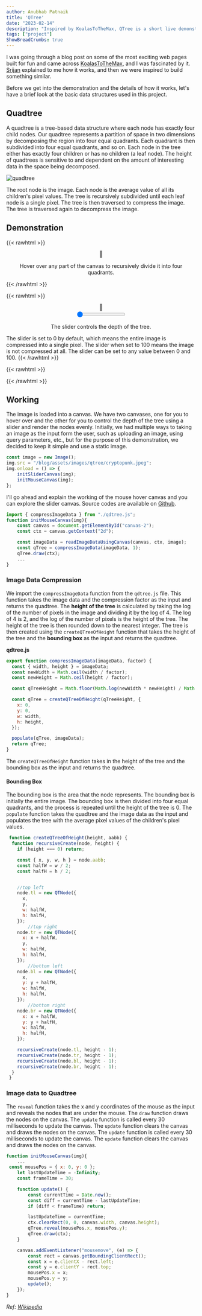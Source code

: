 ```yaml
---
author: Anubhab Patnaik
title: 'QTree'
date: "2023-02-14"
description: "Inspired by KoalasToTheMax, QTree is a short live demonstration of image compression and decompression using Quadtrees that partition a two-dimensional image by recursively subdividing it into four quadrants."
tags: ["project"]
ShowBreadCrumbs: true 
---
```

I was going through a blog post on some of the most exciting web pages built for fun and came across  [KoalasToTheMax](https://koalastothemax.com/), and I was fascinated by it. [Srijan](https://injuly.in/) explained to me how it works, and then we were inspired to build something similar.

Before we get into the demonstration and the details of how it works, let's have a brief look at the basic data structures used in this project.

## Quadtree

A quadtree is a tree-based data structure where each node has exactly four child nodes. Our quadtree represents a partition of space in two dimensions by decomposing the region into four equal quadrants. Each quadrant is then subdivided into four equal quadrants, and so on. Each node in the tree either has exactly four children or has no children (a leaf node). The height of quadtrees is sensitive to and dependent on the amount of interesting data in the space being decomposed.

![quadtree](https://upload.wikimedia.org/wikipedia/commons/a/a0/Quad_tree_bitmap.svg)

The root node is the image. Each node is the average value of all its children's pixel values. The tree is recursively subdivided until each leaf node is a single pixel. The tree is then traversed to compress the image. The tree is traversed again to decompress the image.

## Demonstration

{{< rawhtml >}}
<div class="container" style="text-align: center;">
	<canvas id="canvas-2"  style="border: 1px solid black;"	>
	</canvas>
	<br>
	
Hover over any part of the canvas to recursively divide it into four quadrants.
</div>
{{< /rawhtml >}}


{{< rawhtml >}}
<div class="container" style="text-align: center;">
	<canvas id="canvas-1" style="border: 1px solid black;"> </canvas>
	<br>
	<input type="range" id="slider" min="0" max="100" value="0">
	<br>

The slider controls the depth of the tree.
</div>
 The slider is set to 0 by default, which means the entire image is compressed into a single pixel. The slider when set to 100 means the image is not compressed at all. The slider can be set to any value between 0 and 100.
{{< /rawhtml >}}


{{< rawhtml >}}
<script type="module" src="/blog/js/qtree/index.js" ></script>
<script type="module" src="/blog/js/qtree/qdtree.js" ></script>
{{< /rawhtml >}}

## Working 

The image is loaded into a canvas. We have two canvases, one for you to hover over and the other for you to control the depth of the tree using a slider and render the nodes evenly. Initially, we had multiple ways to taking an image as the input form the user, such as uploading an image, using query parameters, etc., but for the purpose of this demonstration, we decided to keep it simple and use a static image.


```js
const image = new Image();
img.src = "/blog/assets/images/qtree/cryptopunk.jpeg";
img.onload = () => {
    initSliderCanvas(img);
    initMouseCanvas(img);
};
```

I'll go ahead and explain the working of the mouse hover canvas and you can explore the slider canvas. Source codes are available on [Github](https://github.com/cbrtl/qd-compression). 


```js
import { compressImageData } from "./qdtree.js";
function initMouseCanvas(img){
	const canvas = document.getElementById("canvas-2");
    const ctx = canvas.getContext("2d");

    const imageData = readImageDataUsingCanvas(canvas, ctx, image);
    const qTree = compressImageData(imageData, 1);
    qTree.draw(ctx);
	...
}
```

### Image Data Compression


We import the `compressImageData` function from the `qdtree.js` file. This function takes the image data and the compression factor as the input and returns the quadtree. The **height of the tree** is calculated by taking the log of the number of pixels in the image and dividing it by the log of 4. The log of 4 is 2, and the log of the number of pixels is the height of the tree. The height of the tree is then rounded down to the nearest integer. The tree is then created using the `createQTreeOfHeight` function that takes the height of the tree and the **bounding box** as the input and returns the quadtree.

**qdtree.js**
```js
export function compressImageData(imageData, factor) {
  const { width, height } = imageData;
  const newWidth = Math.ceil(width / factor);
  const newHeight = Math.ceil(height / factor);

  const qTreeHeight = Math.floor(Math.log(newWidth * newHeight) / Math.log(4));

  const qTree = createQTreeOfHeight(qTreeHeight, {
    x: 0,
    y: 0,
    w: width,
    h: height,
  });

  populate(qTree, imageData);
  return qTree;
}
```
The `createQTreeOfHeight` function takes in the height of the tree and the bounding box as the input and returns the quadtree. 

#### Bounding Box

The bounding box is the area that the node represents. The bounding box is initially the entire image. The bounding box is then divided into four equal quadrants, and the process is repeated until the height of the tree is 0. The `populate` function takes the quadtree and the image data as the input and populates the tree with the average pixel values of the children's pixel values.

```js
 function createQTreeOfHeight(height, aabb) {
  function recursiveCreate(node, height) {
    if (height === 0) return;

    const { x, y, w, h } = node.aabb;
    const halfW = w / 2;
    const halfH = h / 2;


	//top left
    node.tl = new QTNode({
      x,
      y,
      w: halfW,
      h: halfH,
    });
		//top right
    node.tr = new QTNode({
      x: x + halfW,
      y,
      w: halfW,
      h: halfH,
    });
		//bottom left
    node.bl = new QTNode({
      x,
      y: y + halfH,
      w: halfW,
      h: halfH,
    });
		//bottom right
    node.br = new QTNode({
      x: x + halfW,
      y: y + halfH,
      w: halfW,
      h: halfH,
    });

    recursiveCreate(node.tl, height - 1);
    recursiveCreate(node.tr, height - 1);
    recursiveCreate(node.bl, height - 1);
    recursiveCreate(node.br, height - 1);
  }
 }
```

### Image data to Quadtree

The `reveal` function takes the x and y coordinates of the mouse as the input and reveals the nodes that are under the mouse. The `draw` function draws the nodes on the canvas. The `update` function is called every 30 milliseconds to update the canvas. The `update` function clears the canvas and draws the nodes on the canvas. The `update` function is called every 30 milliseconds to update the canvas. The `update` function clears the canvas and draws the nodes on the canvas.

```js
function initMouseCanvas(img){
	...
 const mousePos = { x: 0, y: 0 };
    let lastUpdateTime = -Infinity;
    const frameTime = 30;

    function update() {
        const currentTime = Date.now();
        const diff = currentTime - lastUpdateTime;
        if (diff < frameTime) return;

        lastUpdateTime = currentTime;
        ctx.clearRect(0, 0, canvas.width, canvas.height);
        qTree.reveal(mousePos.x, mousePos.y);
        qTree.draw(ctx);
    }

    canvas.addEventListener("mousemove", (e) => {
        const rect = canvas.getBoundingClientRect();
        const x = e.clientX - rect.left;
        const y = e.clientY - rect.top;
        mousePos.x = x;
        mousePos.y = y;
        update();
    });
}
```


*Ref: [Wikipedia](https://en.wikipedia.org/wiki/Quadtree)*

